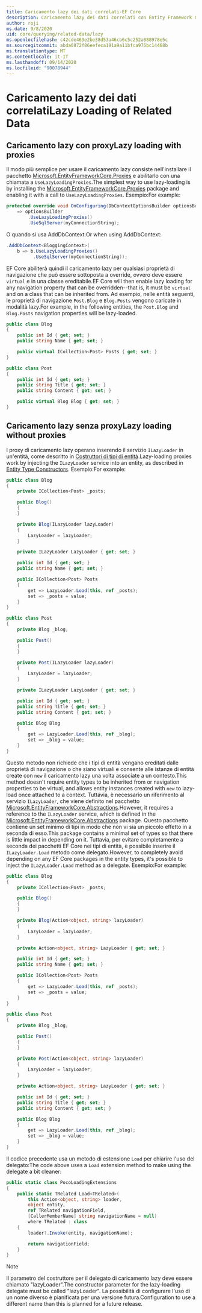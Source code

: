 ```yaml
---
title: Caricamento lazy dei dati correlati-EF Core
description: Caricamento lazy dei dati correlati con Entity Framework Core
author: roji
ms.date: 9/8/2020
uid: core/querying/related-data/lazy
ms.openlocfilehash: c42cde469e2be38d53a46cb6c5c252a088978e5c
ms.sourcegitcommit: abda0872f86eefeca191a9a11bfca976bc14468b
ms.translationtype: MT
ms.contentlocale: it-IT
ms.lasthandoff: 09/14/2020
ms.locfileid: "90078944"
---
```

# <a name="lazy-loading-of-related-data"></a><span data-ttu-id="e50b9-103">Caricamento lazy dei dati correlati</span><span class="sxs-lookup"><span data-stu-id="e50b9-103">Lazy Loading of Related Data</span></span>

## <a name="lazy-loading-with-proxies"></a><span data-ttu-id="e50b9-104">Caricamento lazy con proxy</span><span class="sxs-lookup"><span data-stu-id="e50b9-104">Lazy loading with proxies</span></span>

<span data-ttu-id="e50b9-105">Il modo più semplice per usare il caricamento lazy consiste nell'installare il pacchetto [Microsoft.EntityFrameworkCore.Proxies](https://www.nuget.org/packages/Microsoft.EntityFrameworkCore.Proxies/) e abilitarlo con una chiamata a `UseLazyLoadingProxies`.</span><span class="sxs-lookup"><span data-stu-id="e50b9-105">The simplest way to use lazy-loading is by installing the [Microsoft.EntityFrameworkCore.Proxies](https://www.nuget.org/packages/Microsoft.EntityFrameworkCore.Proxies/) package and enabling it with a call to `UseLazyLoadingProxies`.</span></span> <span data-ttu-id="e50b9-106">Esempio:</span><span class="sxs-lookup"><span data-stu-id="e50b9-106">For example:</span></span>

```csharp
protected override void OnConfiguring(DbContextOptionsBuilder optionsBuilder)
    => optionsBuilder
        .UseLazyLoadingProxies()
        .UseSqlServer(myConnectionString);
```

<span data-ttu-id="e50b9-107">O quando si usa AddDbContext:</span><span class="sxs-lookup"><span data-stu-id="e50b9-107">Or when using AddDbContext:</span></span>

```csharp
.AddDbContext<BloggingContext>(
    b => b.UseLazyLoadingProxies()
          .UseSqlServer(myConnectionString));
```

<span data-ttu-id="e50b9-108">EF Core abiliterà quindi il caricamento lazy per qualsiasi proprietà di navigazione che può essere sottoposta a override, ovvero deve essere `virtual` e in una classe ereditabile.</span><span class="sxs-lookup"><span data-stu-id="e50b9-108">EF Core will then enable lazy loading for any navigation property that can be overridden--that is, it must be `virtual` and on a class that can be inherited from.</span></span> <span data-ttu-id="e50b9-109">Ad esempio, nelle entità seguenti, le proprietà di navigazione `Post.Blog` e `Blog.Posts` vengono caricate in modalità lazy.</span><span class="sxs-lookup"><span data-stu-id="e50b9-109">For example, in the following entities, the `Post.Blog` and `Blog.Posts` navigation properties will be lazy-loaded.</span></span>

```csharp
public class Blog
{
    public int Id { get; set; }
    public string Name { get; set; }

    public virtual ICollection<Post> Posts { get; set; }
}

public class Post
{
    public int Id { get; set; }
    public string Title { get; set; }
    public string Content { get; set; }

    public virtual Blog Blog { get; set; }
}
```

## <a name="lazy-loading-without-proxies"></a><span data-ttu-id="e50b9-110">Caricamento lazy senza proxy</span><span class="sxs-lookup"><span data-stu-id="e50b9-110">Lazy loading without proxies</span></span>

<span data-ttu-id="e50b9-111">I proxy di caricamento lazy operano inserendo il servizio `ILazyLoader` in un'entità, come descritto in [Costruttori di tipi di entità](xref:core/modeling/constructors).</span><span class="sxs-lookup"><span data-stu-id="e50b9-111">Lazy-loading proxies work by injecting the `ILazyLoader` service into an entity, as described in [Entity Type Constructors](xref:core/modeling/constructors).</span></span> <span data-ttu-id="e50b9-112">Esempio:</span><span class="sxs-lookup"><span data-stu-id="e50b9-112">For example:</span></span>

```csharp
public class Blog
{
    private ICollection<Post> _posts;

    public Blog()
    {
    }

    private Blog(ILazyLoader lazyLoader)
    {
        LazyLoader = lazyLoader;
    }

    private ILazyLoader LazyLoader { get; set; }

    public int Id { get; set; }
    public string Name { get; set; }

    public ICollection<Post> Posts
    {
        get => LazyLoader.Load(this, ref _posts);
        set => _posts = value;
    }
}

public class Post
{
    private Blog _blog;

    public Post()
    {
    }

    private Post(ILazyLoader lazyLoader)
    {
        LazyLoader = lazyLoader;
    }

    private ILazyLoader LazyLoader { get; set; }

    public int Id { get; set; }
    public string Title { get; set; }
    public string Content { get; set; }

    public Blog Blog
    {
        get => LazyLoader.Load(this, ref _blog);
        set => _blog = value;
    }
}
```

<span data-ttu-id="e50b9-113">Questo metodo non richiede che i tipi di entità vengano ereditati dalle proprietà di navigazione o che siano virtuali e consente alle istanze di entità create con `new` il caricamento lazy una volta associate a un contesto.</span><span class="sxs-lookup"><span data-stu-id="e50b9-113">This method doesn't require entity types to be inherited from or navigation properties to be virtual, and allows entity instances created with `new` to lazy-load once attached to a context.</span></span> <span data-ttu-id="e50b9-114">Tuttavia, è necessario un riferimento al servizio `ILazyLoader`, che viene definito nel pacchetto [Microsoft.EntityFrameworkCore.Abstractions](https://www.nuget.org/packages/Microsoft.EntityFrameworkCore.Abstractions/).</span><span class="sxs-lookup"><span data-stu-id="e50b9-114">However, it requires a reference to the `ILazyLoader` service, which is defined in the [Microsoft.EntityFrameworkCore.Abstractions](https://www.nuget.org/packages/Microsoft.EntityFrameworkCore.Abstractions/) package.</span></span> <span data-ttu-id="e50b9-115">Questo pacchetto contiene un set minimo di tipi in modo che non vi sia un piccolo effetto in a seconda di esso.</span><span class="sxs-lookup"><span data-stu-id="e50b9-115">This package contains a minimal set of types so that there is little impact in depending on it.</span></span> <span data-ttu-id="e50b9-116">Tuttavia, per evitare completamente a seconda dei pacchetti EF Core nei tipi di entità, è possibile inserire il `ILazyLoader.Load` metodo come delegato.</span><span class="sxs-lookup"><span data-stu-id="e50b9-116">However, to completely avoid depending on any EF Core packages in the entity types, it's possible to inject the `ILazyLoader.Load` method as a delegate.</span></span> <span data-ttu-id="e50b9-117">Esempio:</span><span class="sxs-lookup"><span data-stu-id="e50b9-117">For example:</span></span>

```csharp
public class Blog
{
    private ICollection<Post> _posts;

    public Blog()
    {
    }

    private Blog(Action<object, string> lazyLoader)
    {
        LazyLoader = lazyLoader;
    }

    private Action<object, string> LazyLoader { get; set; }

    public int Id { get; set; }
    public string Name { get; set; }

    public ICollection<Post> Posts
    {
        get => LazyLoader.Load(this, ref _posts);
        set => _posts = value;
    }
}

public class Post
{
    private Blog _blog;

    public Post()
    {
    }

    private Post(Action<object, string> lazyLoader)
    {
        LazyLoader = lazyLoader;
    }

    private Action<object, string> LazyLoader { get; set; }

    public int Id { get; set; }
    public string Title { get; set; }
    public string Content { get; set; }

    public Blog Blog
    {
        get => LazyLoader.Load(this, ref _blog);
        set => _blog = value;
    }
}
```

<span data-ttu-id="e50b9-118">Il codice precedente usa un metodo di estensione `Load` per chiarire l'uso del delegato:</span><span class="sxs-lookup"><span data-stu-id="e50b9-118">The code above uses a `Load` extension method to make using the delegate a bit cleaner:</span></span>

```csharp
public static class PocoLoadingExtensions
{
    public static TRelated Load<TRelated>(
        this Action<object, string> loader,
        object entity,
        ref TRelated navigationField,
        [CallerMemberName] string navigationName = null)
        where TRelated : class
    {
        loader?.Invoke(entity, navigationName);

        return navigationField;
    }
}
```

> [!NOTE]
> <span data-ttu-id="e50b9-119">Il parametro del costruttore per il delegato di caricamento lazy deve essere chiamato "lazyLoader".</span><span class="sxs-lookup"><span data-stu-id="e50b9-119">The constructor parameter for the lazy-loading delegate must be called "lazyLoader".</span></span> <span data-ttu-id="e50b9-120">La possibilità di configurare l'uso di un nome diverso è pianificata per una versione futura.</span><span class="sxs-lookup"><span data-stu-id="e50b9-120">Configuration to use a different name than this is planned for a future release.</span></span>
